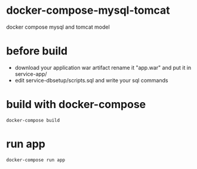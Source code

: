 # docker-compose-mysql-tomcat
docker compose mysql and tomcat model

# before build

- download your application war artifact rename it "app.war" and put it in service-app/
- edit service-dbsetup/scripts.sql and write your sql commands

# build with docker-compose

```
docker-compose build
```

# run app

```
docker-compose run app
```
